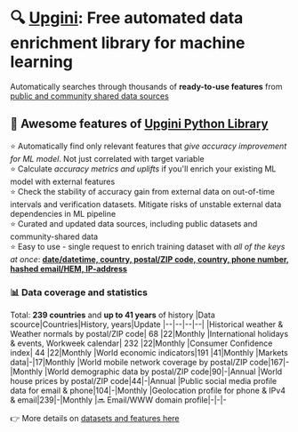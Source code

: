 <!-- # 🔍 [Upgini](https://upgini.com): Low-code Feature search and enrichment library for machine learning  
Automatically searches through thousands of **ready-to-use features** from [public and community shared data sources](https://upgini.com/#data_sources)  
and enriches your training dataset with relevant external features -->
# 🔍 [Upgini](https://upgini.com): Free automated data enrichment library for machine learning  
Automatically searches through thousands of **ready-to-use features** from [public and community shared data sources](https://upgini.com/#data_sources)

## 🚀 Awesome features of [Upgini Python Library](https://github.com/upgini/upgini)
⭐️ Automatically find only relevant features that *give accuracy improvement for ML model*. Not just correlated with target variable   
⭐️ Calculate *accuracy metrics and uplifts* if you'll enrich your existing ML model with external features   
⭐️ Check the stability of accuracy gain from external data on out-of-time intervals and verification datasets. Mitigate risks of unstable external data dependencies in ML pipeline   
⭐️ Curated and updated data sources, including public datasets and community-shared data  
⭐️ Easy to use - single request to enrich training dataset with *all of the keys at once*: [**date/datetime, country, postal/ZIP code, country, phone number, hashed email/HEM, IP-address**](https://github.com/upgini/upgini#-search-key-types-we-support-more-to-come)   

### 📊 Data coverage and statistics
Total: **239 countries** and **up to 41 years** of history
|Data scource|Countries|History, years|Update
|--|--|--|--|
|Historical weather & Weather normals by postal/ZIP code| 68 |22|Monthly
|International holidays & events, Workweek calendar| 232 |22|Monthly
|Consumer Confidence index| 44 |22|Monthly
|World economic indicators|191 |41|Monthly
|Markets data|-|17|Monthly
|World mobile network coverage by postal/ZIP code|167|-|Monthly
|World demographic data by postal/ZIP code|90|-|Annual
|World house prices by postal/ZIP code|44|-|Annual
|Public social media profile data for email & phone|104|-|Monthly
|Geolocation profile for phone & IPv4 & email|239|-|Monthly
|🔜 Email/WWW domain profile|-|-|-

👉 More details on [datasets and features here](https://upgini.com/#data_sources)
 
